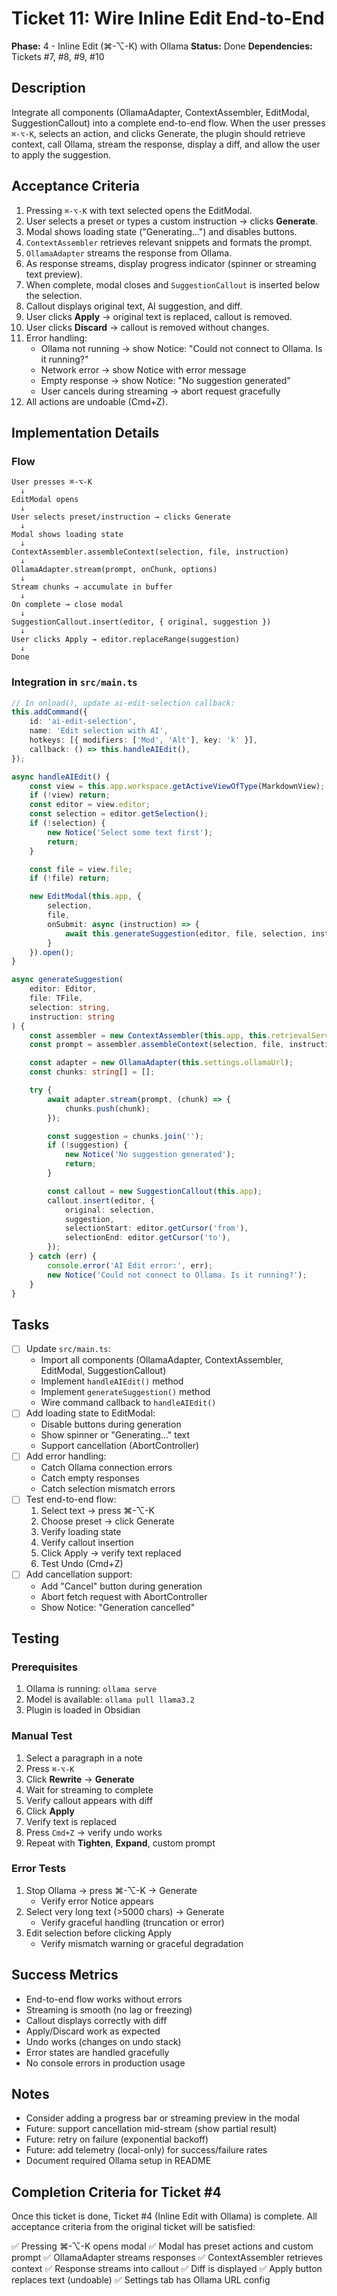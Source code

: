 # Ticket 11: Wire Inline Edit End-to-End

**Phase:** 4 - Inline Edit (⌘-⌥-K) with Ollama
**Status:** Done
**Dependencies:** Tickets #7, #8, #9, #10

## Description

Integrate all components (OllamaAdapter, ContextAssembler, EditModal, SuggestionCallout) into a complete end-to-end flow. When the user presses `⌘-⌥-K`, selects an action, and clicks Generate, the plugin should retrieve context, call Ollama, stream the response, display a diff, and allow the user to apply the suggestion.

## Acceptance Criteria

1. Pressing `⌘-⌥-K` with text selected opens the EditModal.
2. User selects a preset or types a custom instruction → clicks **Generate**.
3. Modal shows loading state ("Generating...") and disables buttons.
4. `ContextAssembler` retrieves relevant snippets and formats the prompt.
5. `OllamaAdapter` streams the response from Ollama.
6. As response streams, display progress indicator (spinner or streaming text preview).
7. When complete, modal closes and `SuggestionCallout` is inserted below the selection.
8. Callout displays original text, AI suggestion, and diff.
9. User clicks **Apply** → original text is replaced, callout is removed.
10. User clicks **Discard** → callout is removed without changes.
11. Error handling:
    - Ollama not running → show Notice: "Could not connect to Ollama. Is it running?"
    - Network error → show Notice with error message
    - Empty response → show Notice: "No suggestion generated"
    - User cancels during streaming → abort request gracefully
12. All actions are undoable (Cmd+Z).

## Implementation Details

### Flow
```
User presses ⌘-⌥-K
  ↓
EditModal opens
  ↓
User selects preset/instruction → clicks Generate
  ↓
Modal shows loading state
  ↓
ContextAssembler.assembleContext(selection, file, instruction)
  ↓
OllamaAdapter.stream(prompt, onChunk, options)
  ↓
Stream chunks → accumulate in buffer
  ↓
On complete → close modal
  ↓
SuggestionCallout.insert(editor, { original, suggestion })
  ↓
User clicks Apply → editor.replaceRange(suggestion)
  ↓
Done
```

### Integration in `src/main.ts`
```typescript
// In onload(), update ai-edit-selection callback:
this.addCommand({
	id: 'ai-edit-selection',
	name: 'Edit selection with AI',
	hotkeys: [{ modifiers: ['Mod', 'Alt'], key: 'k' }],
	callback: () => this.handleAIEdit(),
});

async handleAIEdit() {
	const view = this.app.workspace.getActiveViewOfType(MarkdownView);
	if (!view) return;
	const editor = view.editor;
	const selection = editor.getSelection();
	if (!selection) {
		new Notice('Select some text first');
		return;
	}

	const file = view.file;
	if (!file) return;

	new EditModal(this.app, {
		selection,
		file,
		onSubmit: async (instruction) => {
			await this.generateSuggestion(editor, file, selection, instruction);
		}
	}).open();
}

async generateSuggestion(
	editor: Editor,
	file: TFile,
	selection: string,
	instruction: string
) {
	const assembler = new ContextAssembler(this.app, this.retrievalService);
	const prompt = assembler.assembleContext(selection, file, instruction);

	const adapter = new OllamaAdapter(this.settings.ollamaUrl);
	const chunks: string[] = [];

	try {
		await adapter.stream(prompt, (chunk) => {
			chunks.push(chunk);
		});

		const suggestion = chunks.join('');
		if (!suggestion) {
			new Notice('No suggestion generated');
			return;
		}

		const callout = new SuggestionCallout(this.app);
		callout.insert(editor, {
			original: selection,
			suggestion,
			selectionStart: editor.getCursor('from'),
			selectionEnd: editor.getCursor('to'),
		});
	} catch (err) {
		console.error('AI Edit error:', err);
		new Notice('Could not connect to Ollama. Is it running?');
	}
}
```

## Tasks

- [ ] Update `src/main.ts`:
  - Import all components (OllamaAdapter, ContextAssembler, EditModal, SuggestionCallout)
  - Implement `handleAIEdit()` method
  - Implement `generateSuggestion()` method
  - Wire command callback to `handleAIEdit()`
- [ ] Add loading state to EditModal:
  - Disable buttons during generation
  - Show spinner or "Generating..." text
  - Support cancellation (AbortController)
- [ ] Add error handling:
  - Catch Ollama connection errors
  - Catch empty responses
  - Catch selection mismatch errors
- [ ] Test end-to-end flow:
  1. Select text → press ⌘-⌥-K
  2. Choose preset → click Generate
  3. Verify loading state
  4. Verify callout insertion
  5. Click Apply → verify text replaced
  6. Test Undo (Cmd+Z)
- [ ] Add cancellation support:
  - Add "Cancel" button during generation
  - Abort fetch request with AbortController
  - Show Notice: "Generation cancelled"

## Testing

### Prerequisites
1. Ollama is running: `ollama serve`
2. Model is available: `ollama pull llama3.2`
3. Plugin is loaded in Obsidian

### Manual Test
1. Select a paragraph in a note
2. Press `⌘-⌥-K`
3. Click **Rewrite** → **Generate**
4. Wait for streaming to complete
5. Verify callout appears with diff
6. Click **Apply**
7. Verify text is replaced
8. Press `Cmd+Z` → verify undo works
9. Repeat with **Tighten**, **Expand**, custom prompt

### Error Tests
1. Stop Ollama → press ⌘-⌥-K → Generate
   - Verify error Notice appears
2. Select very long text (>5000 chars) → Generate
   - Verify graceful handling (truncation or error)
3. Edit selection before clicking Apply
   - Verify mismatch warning or graceful degradation

## Success Metrics

- End-to-end flow works without errors
- Streaming is smooth (no lag or freezing)
- Callout displays correctly with diff
- Apply/Discard work as expected
- Undo works (changes on undo stack)
- Error states are handled gracefully
- No console errors in production usage

## Notes

- Consider adding a progress bar or streaming preview in the modal
- Future: support cancellation mid-stream (show partial result)
- Future: retry on failure (exponential backoff)
- Future: add telemetry (local-only) for success/failure rates
- Document required Ollama setup in README

## Completion Criteria for Ticket #4

Once this ticket is done, Ticket #4 (Inline Edit with Ollama) is complete. All acceptance criteria from the original ticket will be satisfied:

✅ Pressing ⌘-⌥-K opens modal
✅ Modal has preset actions and custom prompt
✅ OllamaAdapter streams responses
✅ ContextAssembler retrieves context
✅ Response streams into callout
✅ Diff is displayed
✅ Apply button replaces text (undoable)
✅ Settings tab has Ollama URL config
